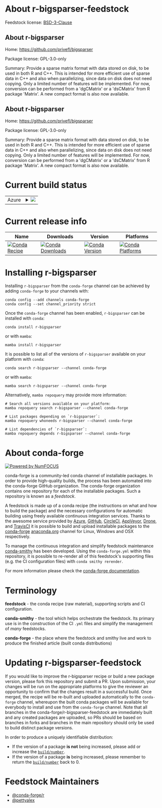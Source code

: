 About r-bigsparser-feedstock
============================

Feedstock license: [BSD-3-Clause](https://github.com/conda-forge/r-bigsparser-feedstock/blob/main/LICENSE.txt)


About r-bigsparser
------------------

Home: https://github.com/privefl/bigsparser

Package license: GPL-3.0-only

Summary: Provide a sparse matrix format with data stored on disk, to be used in both R and C++. This is intended for more efficient use of sparse data in C++ and also when parallelizing, since data on disk does not need copying. Only a limited number of features will be implemented. For now, conversion can be performed from a 'dgCMatrix' or a 'dsCMatrix' from R package 'Matrix'. A new compact format is also now available.

About r-bigsparser
------------------

Home: https://github.com/privefl/bigsparser

Package license: GPL-3.0-only

Summary: Provide a sparse matrix format with data stored on disk, to be used in both R and C++. This is intended for more efficient use of sparse data in C++ and also when parallelizing, since data on disk does not need copying. Only a limited number of features will be implemented. For now, conversion can be performed from a 'dgCMatrix' or a 'dsCMatrix' from R package 'Matrix'. A new compact format is also now available.

Current build status
====================


<table>
    
  <tr>
    <td>Azure</td>
    <td>
      <details>
        <summary>
          <a href="https://dev.azure.com/conda-forge/feedstock-builds/_build/latest?definitionId=20514&branchName=main">
            <img src="https://dev.azure.com/conda-forge/feedstock-builds/_apis/build/status/r-bigsparser-feedstock?branchName=main">
          </a>
        </summary>
        <table>
          <thead><tr><th>Variant</th><th>Status</th></tr></thead>
          <tbody><tr>
              <td>linux_64_r_base4.3</td>
              <td>
                <a href="https://dev.azure.com/conda-forge/feedstock-builds/_build/latest?definitionId=20514&branchName=main">
                  <img src="https://dev.azure.com/conda-forge/feedstock-builds/_apis/build/status/r-bigsparser-feedstock?branchName=main&jobName=linux&configuration=linux%20linux_64_r_base4.3" alt="variant">
                </a>
              </td>
            </tr><tr>
              <td>linux_64_r_base4.4</td>
              <td>
                <a href="https://dev.azure.com/conda-forge/feedstock-builds/_build/latest?definitionId=20514&branchName=main">
                  <img src="https://dev.azure.com/conda-forge/feedstock-builds/_apis/build/status/r-bigsparser-feedstock?branchName=main&jobName=linux&configuration=linux%20linux_64_r_base4.4" alt="variant">
                </a>
              </td>
            </tr><tr>
              <td>linux_aarch64_r_base4.3</td>
              <td>
                <a href="https://dev.azure.com/conda-forge/feedstock-builds/_build/latest?definitionId=20514&branchName=main">
                  <img src="https://dev.azure.com/conda-forge/feedstock-builds/_apis/build/status/r-bigsparser-feedstock?branchName=main&jobName=linux&configuration=linux%20linux_aarch64_r_base4.3" alt="variant">
                </a>
              </td>
            </tr><tr>
              <td>linux_aarch64_r_base4.4</td>
              <td>
                <a href="https://dev.azure.com/conda-forge/feedstock-builds/_build/latest?definitionId=20514&branchName=main">
                  <img src="https://dev.azure.com/conda-forge/feedstock-builds/_apis/build/status/r-bigsparser-feedstock?branchName=main&jobName=linux&configuration=linux%20linux_aarch64_r_base4.4" alt="variant">
                </a>
              </td>
            </tr><tr>
              <td>linux_ppc64le_r_base4.3</td>
              <td>
                <a href="https://dev.azure.com/conda-forge/feedstock-builds/_build/latest?definitionId=20514&branchName=main">
                  <img src="https://dev.azure.com/conda-forge/feedstock-builds/_apis/build/status/r-bigsparser-feedstock?branchName=main&jobName=linux&configuration=linux%20linux_ppc64le_r_base4.3" alt="variant">
                </a>
              </td>
            </tr><tr>
              <td>linux_ppc64le_r_base4.4</td>
              <td>
                <a href="https://dev.azure.com/conda-forge/feedstock-builds/_build/latest?definitionId=20514&branchName=main">
                  <img src="https://dev.azure.com/conda-forge/feedstock-builds/_apis/build/status/r-bigsparser-feedstock?branchName=main&jobName=linux&configuration=linux%20linux_ppc64le_r_base4.4" alt="variant">
                </a>
              </td>
            </tr><tr>
              <td>osx_64_r_base4.3</td>
              <td>
                <a href="https://dev.azure.com/conda-forge/feedstock-builds/_build/latest?definitionId=20514&branchName=main">
                  <img src="https://dev.azure.com/conda-forge/feedstock-builds/_apis/build/status/r-bigsparser-feedstock?branchName=main&jobName=osx&configuration=osx%20osx_64_r_base4.3" alt="variant">
                </a>
              </td>
            </tr><tr>
              <td>osx_64_r_base4.4</td>
              <td>
                <a href="https://dev.azure.com/conda-forge/feedstock-builds/_build/latest?definitionId=20514&branchName=main">
                  <img src="https://dev.azure.com/conda-forge/feedstock-builds/_apis/build/status/r-bigsparser-feedstock?branchName=main&jobName=osx&configuration=osx%20osx_64_r_base4.4" alt="variant">
                </a>
              </td>
            </tr><tr>
              <td>osx_arm64_r_base4.3</td>
              <td>
                <a href="https://dev.azure.com/conda-forge/feedstock-builds/_build/latest?definitionId=20514&branchName=main">
                  <img src="https://dev.azure.com/conda-forge/feedstock-builds/_apis/build/status/r-bigsparser-feedstock?branchName=main&jobName=osx&configuration=osx%20osx_arm64_r_base4.3" alt="variant">
                </a>
              </td>
            </tr><tr>
              <td>osx_arm64_r_base4.4</td>
              <td>
                <a href="https://dev.azure.com/conda-forge/feedstock-builds/_build/latest?definitionId=20514&branchName=main">
                  <img src="https://dev.azure.com/conda-forge/feedstock-builds/_apis/build/status/r-bigsparser-feedstock?branchName=main&jobName=osx&configuration=osx%20osx_arm64_r_base4.4" alt="variant">
                </a>
              </td>
            </tr><tr>
              <td>win_64_r_base4.3</td>
              <td>
                <a href="https://dev.azure.com/conda-forge/feedstock-builds/_build/latest?definitionId=20514&branchName=main">
                  <img src="https://dev.azure.com/conda-forge/feedstock-builds/_apis/build/status/r-bigsparser-feedstock?branchName=main&jobName=win&configuration=win%20win_64_r_base4.3" alt="variant">
                </a>
              </td>
            </tr><tr>
              <td>win_64_r_base4.4</td>
              <td>
                <a href="https://dev.azure.com/conda-forge/feedstock-builds/_build/latest?definitionId=20514&branchName=main">
                  <img src="https://dev.azure.com/conda-forge/feedstock-builds/_apis/build/status/r-bigsparser-feedstock?branchName=main&jobName=win&configuration=win%20win_64_r_base4.4" alt="variant">
                </a>
              </td>
            </tr>
          </tbody>
        </table>
      </details>
    </td>
  </tr>
</table>

Current release info
====================

| Name | Downloads | Version | Platforms |
| --- | --- | --- | --- |
| [![Conda Recipe](https://img.shields.io/badge/recipe-r--bigsparser-green.svg)](https://anaconda.org/conda-forge/r-bigsparser) | [![Conda Downloads](https://img.shields.io/conda/dn/conda-forge/r-bigsparser.svg)](https://anaconda.org/conda-forge/r-bigsparser) | [![Conda Version](https://img.shields.io/conda/vn/conda-forge/r-bigsparser.svg)](https://anaconda.org/conda-forge/r-bigsparser) | [![Conda Platforms](https://img.shields.io/conda/pn/conda-forge/r-bigsparser.svg)](https://anaconda.org/conda-forge/r-bigsparser) |

Installing r-bigsparser
=======================

Installing `r-bigsparser` from the `conda-forge` channel can be achieved by adding `conda-forge` to your channels with:

```
conda config --add channels conda-forge
conda config --set channel_priority strict
```

Once the `conda-forge` channel has been enabled, `r-bigsparser` can be installed with `conda`:

```
conda install r-bigsparser
```

or with `mamba`:

```
mamba install r-bigsparser
```

It is possible to list all of the versions of `r-bigsparser` available on your platform with `conda`:

```
conda search r-bigsparser --channel conda-forge
```

or with `mamba`:

```
mamba search r-bigsparser --channel conda-forge
```

Alternatively, `mamba repoquery` may provide more information:

```
# Search all versions available on your platform:
mamba repoquery search r-bigsparser --channel conda-forge

# List packages depending on `r-bigsparser`:
mamba repoquery whoneeds r-bigsparser --channel conda-forge

# List dependencies of `r-bigsparser`:
mamba repoquery depends r-bigsparser --channel conda-forge
```


About conda-forge
=================

[![Powered by
NumFOCUS](https://img.shields.io/badge/powered%20by-NumFOCUS-orange.svg?style=flat&colorA=E1523D&colorB=007D8A)](https://numfocus.org)

conda-forge is a community-led conda channel of installable packages.
In order to provide high-quality builds, the process has been automated into the
conda-forge GitHub organization. The conda-forge organization contains one repository
for each of the installable packages. Such a repository is known as a *feedstock*.

A feedstock is made up of a conda recipe (the instructions on what and how to build
the package) and the necessary configurations for automatic building using freely
available continuous integration services. Thanks to the awesome service provided by
[Azure](https://azure.microsoft.com/en-us/services/devops/), [GitHub](https://github.com/),
[CircleCI](https://circleci.com/), [AppVeyor](https://www.appveyor.com/),
[Drone](https://cloud.drone.io/welcome), and [TravisCI](https://travis-ci.com/)
it is possible to build and upload installable packages to the
[conda-forge](https://anaconda.org/conda-forge) [anaconda.org](https://anaconda.org/)
channel for Linux, Windows and OSX respectively.

To manage the continuous integration and simplify feedstock maintenance
[conda-smithy](https://github.com/conda-forge/conda-smithy) has been developed.
Using the ``conda-forge.yml`` within this repository, it is possible to re-render all of
this feedstock's supporting files (e.g. the CI configuration files) with ``conda smithy rerender``.

For more information please check the [conda-forge documentation](https://conda-forge.org/docs/).

Terminology
===========

**feedstock** - the conda recipe (raw material), supporting scripts and CI configuration.

**conda-smithy** - the tool which helps orchestrate the feedstock.
                   Its primary use is in the construction of the CI ``.yml`` files
                   and simplify the management of *many* feedstocks.

**conda-forge** - the place where the feedstock and smithy live and work to
                  produce the finished article (built conda distributions)


Updating r-bigsparser-feedstock
===============================

If you would like to improve the r-bigsparser recipe or build a new
package version, please fork this repository and submit a PR. Upon submission,
your changes will be run on the appropriate platforms to give the reviewer an
opportunity to confirm that the changes result in a successful build. Once
merged, the recipe will be re-built and uploaded automatically to the
`conda-forge` channel, whereupon the built conda packages will be available for
everybody to install and use from the `conda-forge` channel.
Note that all branches in the conda-forge/r-bigsparser-feedstock are
immediately built and any created packages are uploaded, so PRs should be based
on branches in forks and branches in the main repository should only be used to
build distinct package versions.

In order to produce a uniquely identifiable distribution:
 * If the version of a package **is not** being increased, please add or increase
   the [``build/number``](https://docs.conda.io/projects/conda-build/en/latest/resources/define-metadata.html#build-number-and-string).
 * If the version of a package **is** being increased, please remember to return
   the [``build/number``](https://docs.conda.io/projects/conda-build/en/latest/resources/define-metadata.html#build-number-and-string)
   back to 0.

Feedstock Maintainers
=====================

* [@conda-forge/r](https://github.com/orgs/conda-forge/teams/r/)
* [@pettyalex](https://github.com/pettyalex/)


<!-- dummy commit to enable rerendering -->

